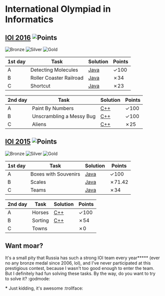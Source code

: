 # International Olympiad in Informatics

## [IOI 2016](https://contest.yandex.ru/contest/2830/problems/) ![Points](https://img.shields.io/badge/points-382%2F600-blue.svg)

![Bronze](https://img.shields.io/badge/bronze-240%2F600-C3834C.svg)
![Silver](https://img.shields.io/badge/silver-328%2F600-lightgrey.svg)
![Gold](https://img.shields.io/badge/gold-416%2F600-yellow.svg)

| 1st day | Task | Solution | Points |
|---| ---- | ------ | -------- |
| A | Detecting Molecules | [Java](./IOI%202016/molecules.java) | ✓100 |
| B | Roller Coaster Railroad | [Java](./IOI%202016/railroad.java) | ✗34 |
| C | Shortcut | [Java](./IOI%202016/shortcut.java) | ✗23 |

| 2nd day | Task | Solution | Points |
|---| ---- | ------ | -------- |
| A | Paint By Numbers | [C++](./IOI%202016/paint.cpp) | ✓100 |
| B | Unscrambling a Messy Bug | [C++](./IOI%202016/messy.cpp) | ✓100 |
| C | Aliens | [C++](./IOI%202016/aliens.cpp) | ✗25 |

## [IOI 2015](https://contest.yandex.ru/contest/1446/problems/) ![Points](https://img.shields.io/badge/points-359.42%2F600-blue.svg)

![Bronze](https://img.shields.io/badge/bronze-185.45%2F600-C3834C.svg)
![Silver](https://img.shields.io/badge/silver-325.55%2F600-lightgrey.svg)
![Gold](https://img.shields.io/badge/gold-440.42%2F600-yellow.svg)

| 1st day | Task | Solution | Points |
|---| ---- | ------ | -------- |
| A | Boxes with Souvenirs | [Java](./IOI%202015/boxes.java) | ✓100 |
| B | Scales | [Java](./IOI%202015/scales.java) | ✗71.42 |
| C | Teams | [Java](./IOI%202015/teams.java) | ✗34 |

| 2nd day | Task | Solution | Points |
|---| ---- | ------ | -------- |
| A | Horses | [C++](./IOI%202015/horses.cpp) | ✓100 |
| B | Sorting | [C++](./IOI%202015/sorting.cpp) | ✗54 |
| C | Towns |  | ✗0 |

## Want moar?

It's a small pity that Russia has such a strong IOI team every year**\*** (ever no any bronze medal since 2006, lol), and I've never participated at this prestigious contest, because I wasn't too good enough to enter the team. But I definitely had fun solving these tasks. By the way, do you want to try to solve it? :godmode:

**\*** Just kidding, it's awesome :trollface:
